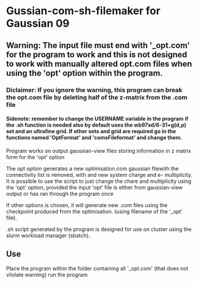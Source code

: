 # Gussian-com-sh-filemaker for Gaussian 09
## Warning: The input file must end with '_opt.com' for the program to work and this is not designed to work with manually altered opt.com files when using the 'opt' option within the program. 
### Diclaimer: If you ignore the warning, this program can break the opt.com file by deleting half of the z-matrix from the .com file
#### Sidenote: remember to change the USERNAME variable in the program if the .sh function is needed also by default uses the wb97xd/6-31+g(d,p) set and an ultrafine grid. If other sets and grid are required go in the functions named 'OptFormat' and 'comsFileformat' and change them. 

Program works on output gaussian-view files storing information in z matrix form for the 'opt' option

The opt option generates a new optimisation.com gaussian filewith the connectivity list is removed, 
with and new system charge and e- multiplicity. It is possible to use the script to just change the 
chare and multiplicity using the 'opt' option, provided the input 'opt' file is either 
from gaussian-view output or has ran through the program once

If other options is chosen, it will generate new .com files using the checkpoint 
produced from the optimisation. (using filename of the '_opt' file).

.sh script generated by the program is designed for use on cluster using the 
slurm workload manager (sbatch).

## Use
Place the program within the folder containing all '_opt.com' (that does not vilolate warning) run the program

